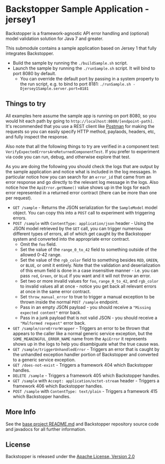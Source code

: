 # Backstopper Sample Application - jersey1

Backstopper is a framework-agnostic API error handling and (optional) model validation solution for Java 7 and greater.

This submodule contains a sample application based on Jersey 1 that fully integrates Backstopper.
 
* Build the sample by running the `./buildSample.sh` script.
* Launch the sample by running the `./runSample.sh` script. It will bind to port 8080 by default. 
    * You can override the default port by passing in a system property to the run script, e.g. to bind to port 8181: `./runSample.sh -Djersey1Sample.server.port=8181`
 
## Things to try
 
All examples here assume the sample app is running on port 8080, so you would hit each path by going to `http://localhost:8080/[endpoint-path]`. It's recommended that you use a REST client like [Postman](https://www.getpostman.com/) for making the requests so you can easily specify HTTP method, paylaods, headers, etc, and fully inspect the response.

Also note that all the following things to try are verified in a component test: `VerifyExpectedErrorsAreReturnedComponentTest`. If you prefer to experiment via code you can run, debug, and otherwise explore that test. 

As you are doing the following you should check the logs that are output by the sample application and notice what is included in the log messages. In particular notice how you can search for an `error_id` that came from an error response and go directly to the relevant log message in the logs. Also notice how the `ApiError.getName()` value shows up in the logs for each error represented in a returned error contract (there can be more than one per request).
 
* `GET /sample` - Returns the JSON serialization for the `SampleModel` model object. You can copy this into a `POST` call to experiment with triggering errors.
* `POST /sample` with `ContentType: application/json` header - Using the JSON model retrieved by the `GET` call, you can trigger numerous different types of errors, all of which get caught by the Backstopper system and converted into the appropriate error contract.
    * Omit the `foo` field.
    * Set the value of the `range_0_to_42` field to something outside of the allowed 0-42 range.
    * Set the value of the `rgb_color` field to something besides `RED`, `GREEN`, or `BLUE`, or omit it entirely. Note that the validation and deserialization of this enum field is done in a case insensitive manner - i.e. you can pass `red`, `Green`, or `bLuE` if you want and it will not throw an error.
    * Set two or more invalid values for `foo`, `range_0_to_42`, and `rgb_color` to invalid values all at once - notice you get back all relevant errors at once in the same error contract.
    * Set `throw_manual_error` to true to trigger a manual exception to be thrown inside the normal `POST /sample` endpoint.
    * Pass in an empty JSON payload - you should receive a `"Missing expected content"` error back.
    * Pass in a junk payload that is not valid JSON - you should receive a `"Malformed request"` error back.
* `GET /sample/coreErrorWrapper` - Triggers an error to be thrown that appears to the caller like a normal generic service exception, but the `SOME_MEANINGFUL_ERROR_NAME` name from the `ApiError` it represents shows up in the logs to help you disambiguate what the true cause was.
* `GET /sample/triggerUnhandledError` - Triggers an error that is caught by the unhandled exception handler portion of Backstopper and converted to a generic service exception.
* `GET /does-not-exist` - Triggers a framework 404 which Backstopper handles.
* `DELETE /sample` - Triggers a framework 405 which Backstopper handles.   
* `GET /sample` with `Accept: application/octet-stream` header - Triggers a framework 406 which Backstopper handles.
* `POST /sample` with `ContentType: text/plain` - Triggers a framework 415 which Backstopper handles.

## More Info

See the [base project README.md](../../README.md) and Backstopper repository source code and javadocs for all further information.

## License

Backstopper is released under the [Apache License, Version 2.0](http://www.apache.org/licenses/LICENSE-2.0)
